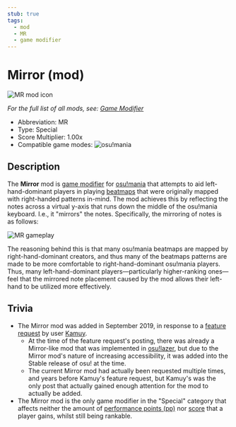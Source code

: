 ```yaml
---
stub: true
tags:
  - mod
  - MR
  - game modifier
---
```


<!-- TODO:
- [ ] add images -->

# Mirror (mod)

![MR mod icon](/wiki/shared/mods/MR.png "Mirror (MR) mod icon")

*For the full list of all mods, see: [Game Modifier](/wiki/Game_modifier)*

- Abbreviation: MR
- Type: Special
- Score Multiplier: 1.00x
- Compatible game modes: ![][osu!mania]

## Description

The **Mirror** mod is [game modifier](/wiki/Game_modifier) for [osu!mania](/wiki/Game_mode/osu!mania) that attempts to aid left-hand-dominant players in playing [beatmaps](/wiki/Beatmap) that were originally mapped with right-handed patterns in-mind. The mod achieves this by reflecting the notes across a virtual y-axis that runs down the middle of the osu!mania keyboard. I.e., it "mirrors" the notes. Specifically, the mirroring of notes is as follows:

![MR gameplay](img/MR-comparison-mania.jpg "Comparison between a regular play (left) vs. a play with the Mirror mod enabled (right) in osu!mania")

The reasoning behind this is that many osu!mania beatmaps are mapped by right-hand-dominant creators, and thus many of the beatmaps patterns are made to be more comfortable to right-hand-dominant osu!mania players. Thus, many left-hand-dominant players—particularly higher-ranking ones—feel that the mirrored note placement caused by the mod allows their left-hand to be utilized more effectively.

## Trivia

- The Mirror mod was added in September 2019, in response to a [feature request](https://osu.ppy.sh/community/forums/topics/956618) by user [Kamuy](https://osu.ppy.sh/users/7439226).
  - At the time of the feature request's posting, there was already a Mirror-like mod that was implemented in [osu!lazer](https://github.com/ppy/osu#osu "GitHub"), but due to the Mirror mod's nature of increasing accessibility, it was added into the Stable release of osu! at the time.
  - The current Mirror mod had actually been requested multiple times, and years before Kamuy's feature request, but Kamuy's was the only post that actually gained enough attention for the mod to actually be added.
- The Mirror mod is the only game modifier in the "Special" category that affects neither the amount of [performance points (pp)](/wiki/Performance_Points) nor [score](/wiki/Score) that a player gains, whilst still being rankable.

[osu!mania]: /wiki/shared/mode/mania.png "osu!mania"
